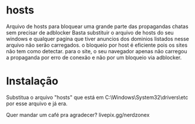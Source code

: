 # hosts
Arquivo de hosts para bloquear uma grande parte das propagandas chatas sem precisar de adblocker
Basta substituir o arquivo de hosts do seu windows e qualquer pagina que tiver anuncios dos dominios listados nesse arquivo não serão carregados.
o bloqueio por host é eficiente pois os sites não tem como detectar. para o site, o seu navegador apenas não carregou a propaganda por erro de conexão e não por um bloqueio via adblocker.
# Instalação
Substitua o arquivo "hosts" que está em C:\Windows\System32\drivers\etc por esse arquivo e já era.

Quer mandar um café pra agradecer? 
livepix.gg/nerdzonex
